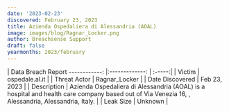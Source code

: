 ```yaml
---
date: '2023-02-23'
discovered: February 23, 2023
title: Azienda Ospedaliera di Alessandria (AOAL)
image: images/blog/Ragnar_Locker.png
author: Breachsense Support
draft: false
yearmonths: 2023/february
---
```



| Data Breach Report
------------:     |:-------------:    | :-----:|
| Victim      | ospedale.al.it      | 
| Threat Actor      | Ragnar_Locker      | 
| Date Discovered      | Feb 23, 2023      | 
| Description      | Azienda Ospedaliera di Alessandria (AOAL) is a hospital and health care company based out of Via Venezia 16, , Alessandria, Alessandria, Italy.      | 
| Leak Size      | Unknown      | 

